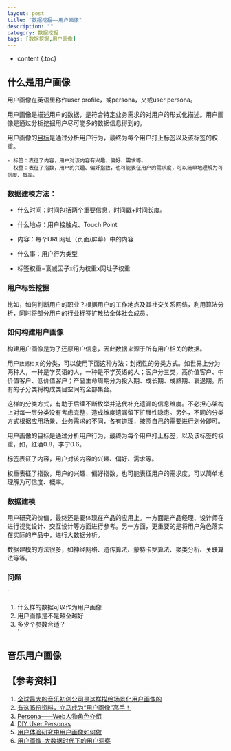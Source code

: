 ```yaml
---
layout: post
title: "数据挖掘——用户画像"
description: ""
category: 数据挖掘
tags: [数据挖掘,用户画像]
---
```

* content
{:toc}


## 什么是用户画像
用户画像在英语里称作user profile，或persona，又或user persona。

用户画像是描述用户的数据，是符合特定业务需求的对用户的形式化描述。用户画像是通过分析挖掘用户尽可能多的数据信息得到的。





用户画像的[目标](http://www.useit.com.cn/thread-9478-1-1.html)是通过分析用户行为，最终为每个用户打上标签以及该标签的权重。

```
- 标签：表征了内容，用户对该内容有兴趣、偏好、需求等。        
- 权重：表征了指数，用户的兴趣、偏好指数，也可能表征用户的需求度，可以简单地理解为可信度、概率。
```

### 数据建模方法：  
 
- 什么时间：时间包括两个重要信息，时间戳+时间长度。  

- 什么地点：用户接触点、Touch Point

- 内容：每个URL网址（页面/屏幕）中的内容

- 什么事：用户行为类型

- 标签权重=衰减因子x行为权重x网址子权重

### 用户标签挖掘

比如，如何判断用户的职业？根据用户的工作地点及其社交关系网络，利用算法分析，同时将部分用户的行业标签扩散给全体社会成员。

### 如何构建用户画像

构建用户画像是为了还原用户信息，因此数据来源于所有用户相关的数据。

用户`数据相关`的分类，可以使用下面这种方法：封闭性的分类方式。如世界上分为两种人，一种是学英语的人，一种是不学英语的人；客户分三类，高价值客户、中价值客户、低价值客户；产品生命周期分为投入期、成长期、成熟期、衰退期。所有的子分类将构成类目空间的全部集合。

这样的分类方式，有助于后续不断枚举并迭代补充遗漏的信息维度。不必担心架构上对每一层分类没有考虑完整，造成维度遗漏留下扩展性隐患。另外，不同的分类方式根据应用场景、业务需求的不同，各有道理，按照自己的需要进行划分即可。

用户画像的目标是通过分析用户行为，最终为每个用户打上标签，以及该标签的权重，如，红酒0.8，李宁0.6。

标签表征了内容，用户对该内容的兴趣、偏好、需求等。

权重表征了指数，用户的兴趣、偏好指数，也可能表征用户的需求度，可以简单地理解为可信度、概率。


### 数据建模

用户研究的价值，最终还是要体现在产品的应用上。一方面是产品经理、设计师在进行视觉设计、交互设计等方面进行参考。另一方面，更重要的是将用户角色落实在实际的产品中，进行大数据分析。

数据建模的方法很多，如神经网络、遗传算法、蒙特卡罗算法、聚类分析、关联算法等等。



### 问题
`
1. 什么样的数据可以作为用户画像       
2. 用户画像是不是越全越好         
3. 多少个参数合适？      
`

## 音乐用户画像




## 【参考资料】

1. [全球最大的音乐初创公司是这样描绘场景化用户画像的](http://toutiao.com/a6278911540074709249/)
2. [有这15份资料，立马成为“用户画像”高手！](http://dy.useit.com.cn/2016/05/1353/)
3. [Persona——Web人物角色介绍](http://uedc.163.com/1076.html)
4. [DIY User Personas](http://www.ux-lady.com/diy-user-personas/)
5. [用户体验研究中用户画像如何做](http://www.tuicool.com/articles/JR36Vj)
6. [用户画像–大数据时代下的用户洞察](http://wenku.baidu.com/link?url=BHUP7HZE8tAl6n9cX6VyXcmSWRiBCDV1-b_-gQTCylsfHH-_bXtgLw7PlBHwUNvd3R3BRfnwFv_6usT15iTGH-80ZTWoVKqdtdxvR9ywn-K)
